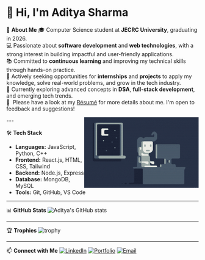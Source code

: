 # 👋 Hi, I'm Aditya Sharma

🚀 **About Me**
🎓 Computer Science student at **JECRC University**, graduating in 2026.  
💻 Passionate about **software development** and **web technologies**, with a strong interest in building impactful and user-friendly applications.  
📚 Committed to **continuous learning** and improving my technical skills through hands-on practice.  
🚀 Actively seeking opportunities for **internships** and **projects** to apply my knowledge, solve real-world problems, and grow in the tech industry.  
🌱 Currently exploring advanced concepts in **DSA**, **full-stack development**, and emerging tech trends.  
📄 &nbsp;Please have a look at my [Résumé]([https://onedrive.live.com/?authkey=%21AKntgUe4LOwU4xA&id=2C11D5C642133C04%213605&cid=2C11D5C642133C04&parId=root&parQt=sharedby&o=OneUp](https://drive.google.com/file/d/1msnGNvFo9qMlA7t3yibzuJo8cpX7CLHU/view?usp=sharing)) for more details about me. I'm open to feedback and suggestions!

<img alt="Night Coding" src="https://raw.githubusercontent.com/AVS1508/AVS1508/master/assets/Night-Coding.gif" align="right"/>
---

🛠 **Tech Stack**
- **Languages:** JavaScript, Python, C++
- **Frontend:** React.js, HTML, CSS, Tailwind
- **Backend:** Node.js, Express
- **Database:** MongoDB, MySQL
- **Tools:** Git, GitHub, VS Code

---

📊 **GitHub Stats**
![Aditya's GitHub stats](https://github-readme-stats.vercel.app/api?username=AdityaSharma&show_icons=true&theme=radical)

---

🏆 **Trophies**
![trophy](https://github-profile-trophy.vercel.app/?username=AdityaSharma&theme=onedark)

---

📫 **Connect with Me**
[![LinkedIn](https://img.shields.io/badge/LinkedIn-blue?logo=linkedin&logoColor=white)](https://linkedin.com/in/your-profile)
[![Portfolio](https://img.shields.io/badge/Portfolio-000?logo=vercel&logoColor=white)](https://yourportfolio.com)
[![Email](https://img.shields.io/badge/Email-D14836?logo=gmail&logoColor=white)](mailto:your.email@example.com)
